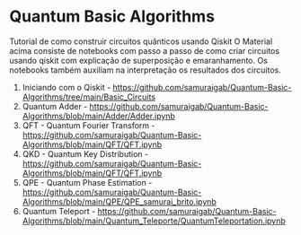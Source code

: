 # Quantum Basic Algorithms

Tutorial de como construir circuitos quânticos usando Qiskit 
O Material acima consiste de notebooks com passo a passo de como criar circuitos usando qiskit com explicação de superposição e emaranhamento.
Os notebooks também auxiliam na interpretação os resultados dos circuitos.

1. Iniciando com o Qiskit - https://github.com/samuraigab/Quantum-Basic-Algorithms/tree/main/Basic_Circuits
2. Quantum Adder - https://github.com/samuraigab/Quantum-Basic-Algorithms/blob/main/Adder/Adder.ipynb
3. QFT - Quantum Fourier Transform - https://github.com/samuraigab/Quantum-Basic-Algorithms/blob/main/QFT/QFT.ipynb
4. QKD - Quantum Key Distribution -  https://github.com/samuraigab/Quantum-Basic-Algorithms/blob/main/QFT/QFT.ipynb
5. QPE - Quantum Phase Estimation - https://github.com/samuraigab/Quantum-Basic-Algorithms/blob/main/QPE/QPE_samurai_brito.ipynb
6. Quantum Teleport - https://github.com/samuraigab/Quantum-Basic-Algorithms/blob/main/Quantum_Teleporte/QuantumTeleportation.ipynb
